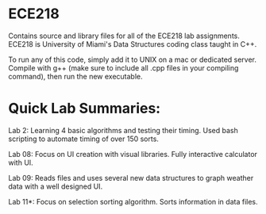# ECE218
Contains source and library files for all of the ECE218 lab assignments. ECE218 is University of Miami's Data Structures coding class taught in C++.

To run any of this code, simply add it to UNIX on a mac or dedicated server. Compile with g++ (make sure to include all .cpp files in your compiling command), then run the new executable.

# Quick Lab Summaries:

Lab 2: Learning 4 basic algorithms and testing their timing. Used bash scripting to automate timing of over 150 sorts.

Lab 08: Focus on UI creation with visual libraries. Fully interactive calculator with UI.

Lab 09: Reads files and uses several new data structures to graph weather data with a well designed UI.

Lab 11*: Focus on selection sorting algorithm. Sorts information in data files.
